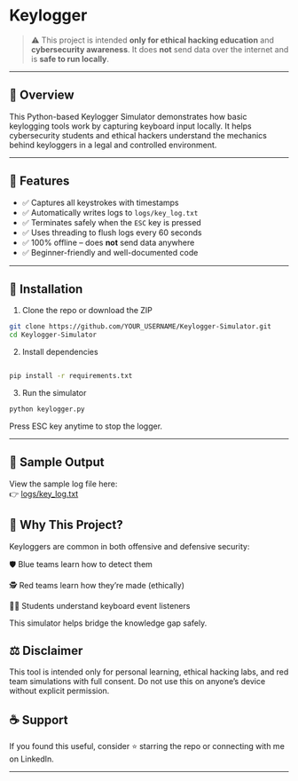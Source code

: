 # Keylogger 

> ⚠️ This project is intended **only for ethical hacking education** and **cybersecurity awareness**. It does **not** send data over the internet and is **safe to run locally**.

---

## 📌 Overview

This Python-based Keylogger Simulator demonstrates how basic keylogging tools work by capturing keyboard input locally. It helps cybersecurity students and ethical hackers understand the mechanics behind keyloggers in a legal and controlled environment.

---

## 🚀 Features

- ✅ Captures all keystrokes with timestamps
- ✅ Automatically writes logs to `logs/key_log.txt`
- ✅ Terminates safely when the `ESC` key is pressed
- ✅ Uses threading to flush logs every 60 seconds
- ✅ 100% offline – does **not** send data anywhere
- ✅ Beginner-friendly and well-documented code

---

## 🔧 Installation

1. Clone the repo or download the ZIP
```bash
git clone https://github.com/YOUR_USERNAME/Keylogger-Simulator.git
cd Keylogger-Simulator
```
2. Install dependencies

```bash

pip install -r requirements.txt
```
3. Run the simulator

```bash
python keylogger.py
```
Press ESC key anytime to stop the logger.

---

## 📂 Sample Output

View the sample log file here:  
👉 [logs/key_log.txt](https://github.com/lvb05/Keylogger/blob/main/logs/key_logs.txt)


## 🧠 Why This Project?
Keyloggers are common in both offensive and defensive security:

🛡️ Blue teams learn how to detect them

🕵️ Red teams learn how they’re made (ethically)

🧑‍🎓 Students understand keyboard event listeners

This simulator helps bridge the knowledge gap safely.

## ⚖️ Disclaimer
This tool is intended only for personal learning, ethical hacking labs, and red team simulations with full consent.
Do not use this on anyone’s device without explicit permission.


## ☕ Support
If you found this useful, consider ⭐ starring the repo or connecting with me on LinkedIn.


---
